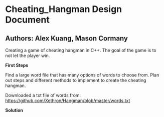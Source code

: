 # Cheating_Hangman Design Document
## Authors: Alex Kuang, Mason Cormany

Creating a game of cheating hangman in C++. The goal of the game is to not let the player win.

**First Steps**

Find a large word file that has many options of words to choose from. Plan out steps and different methods to implement to create the cheating hangman.

Downloaded a txt file of words from: https://github.com/Xethron/Hangman/blob/master/words.txt

**Solution**





